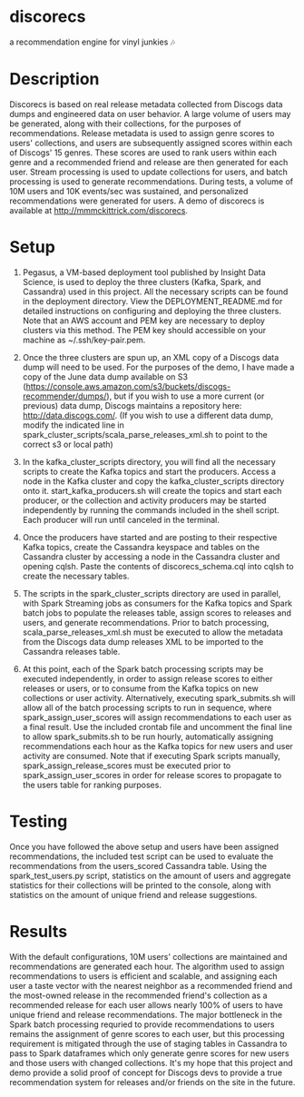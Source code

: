 # discorecs
a recommendation engine for vinyl junkies :notes:

# Description
Discorecs is based on real release metadata collected from Discogs data dumps and engineered data on user behavior. A large volume of users may be generated, along with their collections, for the purposes of recommendations. Release metadata is used to assign genre scores to users' collections, and users are subsequently assigned scores within each of Discogs' 15 genres. These scores are used to rank users within each genre and a recommended friend and release are then generated for each user. Stream processing is used to update collections for users, and batch processing is used to generate recommendations. During tests, a volume of 10M users and 10K events/sec was sustained, and personalized recommendations were generated for users. A demo of discorecs is available at http://mmmckittrick.com/discorecs.

# Setup
1. Pegasus, a VM-based deployment tool published by Insight Data Science, is used to deploy the three clusters (Kafka, Spark, and Cassandra) used in this project. All the necessary scripts can be found in the deployment directory. View the DEPLOYMENT_README.md  for detailed instructions on configuring and deploying the three clusters. Note that an AWS account and PEM key are necessary to deploy clusters via this method. The PEM key should accessible on your machine as ~/.ssh/key-pair.pem.

2. Once the three clusters are spun up, an XML copy of a Discogs data dump will need to be used. For the purposes of the demo, I have made a copy of the June data dump available on S3 (https://console.aws.amazon.com/s3/buckets/discogs-recommender/dumps/), but if you wish to use a more current (or previous) data dump, Discogs maintains a repository here: http://data.discogs.com/. (If you wish to use a different data dump, modify the indicated line in spark_cluster_scripts/scala_parse_releases_xml.sh to point to the correct s3 or local path)

3. In the kafka_cluster_scripts directory, you will find all the necessary scripts to create the Kafka topics and start the producers. Access a node in the Kafka cluster and copy the kafka_cluster_scripts directory onto it. start_kafka_producers.sh will create the topics and start each producer, or the collection and activity producers may be started independently by running the commands included in the shell script. Each producer will run until canceled in the terminal.

4. Once the producers have started and are posting to their respective Kafka topics, create the Cassandra keyspace and tables on the Cassandra cluster by accessing a node in the Cassandra cluster and opening cqlsh. Paste the contents of discorecs_schema.cql
 into cqlsh to create the necessary tables.
 
5. The scripts in the spark_cluster_scripts directory are used in parallel, with Spark Streaming jobs as consumers for the Kafka topics and Spark batch jobs to populate the releases table, assign scores to releases and users, and generate recommendations. Prior to batch processing, scala_parse_releases_xml.sh must be executed to allow the metadata from the Discogs data dump releases XML to be imported to the Cassandra releases table.

6. At this point, each of the Spark batch processing scripts may be executed independently, in order to assign release scores to either releases or users, or to consume from the Kafka topics on new collections or user activity. Alternatively, executing spark_submits.sh will allow all of the batch processing scripts to run in sequence, where spark_assign_user_scores will assign recommendations to each user as a final result. Use the included crontab file and uncomment the final line to allow spark_submits.sh to be run hourly, automatically assigning recommendations each hour as the Kafka topics for new users and user activity are consumed. Note that if executing Spark scripts manually, spark_assign_release_scores must be executed prior to spark_assign_user_scores in order for release scores to propagate to the users table for ranking purposes.


# Testing
Once you have followed the above setup and users have been assigned recommendations, the included test script can be used to evaluate the recommendations from the users_scored Cassandra table. Using the spark_test_users.py script, statistics on the amount of users and aggregate statistics for their collections will be printed to the console, along with statistics on the amount of unique friend and release suggestions.

# Results
With the default configurations, 10M users' collections are maintained and recommendations are generated each hour. The algorithm used to assign recommendations to users is efficient and scalable, and assigning each user a taste vector with the nearest neighbor as a recommended friend and the most-owned release in the recommended friend's collection as a recommended release for each user allows nearly 100% of users to have unique friend and release recommendations. The major bottleneck in the Spark batch processing requried to provide recommendations to users remains the assignment of genre scores to each user, but this processing requirement is mitigated through the use of staging tables in Cassandra to pass to Spark dataframes which only generate genre scores for new users and those users with changed collections. It's my hope that this project and demo provide a solid proof of concept for Discogs devs to provide a true recommendation system for releases and/or friends on the site in the future.
